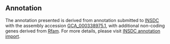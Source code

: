 

Annotation
----------

The annotation presented is derived from annotation submitted to
[INSDC](http://www.insdc.org) with the assembly accession
[GCA\_000338975.1](http://www.ebi.ac.uk/ena/data/view/GCA_000338975.1),
with additional non-coding genes derived from
[Rfam](http://rfam.xfam.org/). For more details, please visit [INSDC
annotation
import](http://ensemblgenomes.org/info/data/insdc_annotation).
